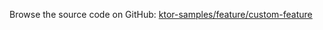 [//]: # (title: Custom Feature)
[//]: # (category: samples)
[//]: # (permalink: /samples/feature/custom-feature.html)
[//]: # (caption: Example of a Custom Feature)
[//]: # (redirect_from: redirect_from)
[//]: # (- /samples/custom-feature.html: - /samples/custom-feature.html)

Browse the source code on GitHub: [ktor-samples/feature/custom-feature](https://github.com/ktorio/ktor-samples/tree/1.3.0/feature/custom-feature)